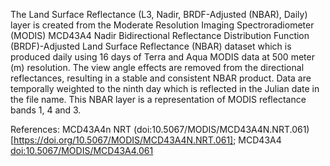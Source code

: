 The Land Surface Reflectance (L3, Nadir, BRDF-Adjusted (NBAR), Daily) layer is created from the Moderate Resolution Imaging Spectroradiometer (MODIS) MCD43A4 Nadir Bidirectional Reflectance Distribution Function (BRDF)-Adjusted Land Surface Reflectance (NBAR) dataset which is produced daily using 16 days of Terra and Aqua MODIS data at 500 meter (m) resolution. The view angle effects are removed from the directional reflectances, resulting in a stable and consistent NBAR product. Data are temporally weighted to the ninth day which is reflected in the Julian date in the file name. This NBAR layer is a representation of MODIS reflectance bands 1, 4 and 3.

References: MCD43A4n NRT (doi:10.5067/MODIS/MCD43A4N.NRT.061)[https://doi.org/10.5067/MODIS/MCD43A4N.NRT.061]; MCD43A4 [doi:10.5067/MODIS/MCD43A4.061](https://doi.org/10.5067/MODIS/MCD43A4.061)
